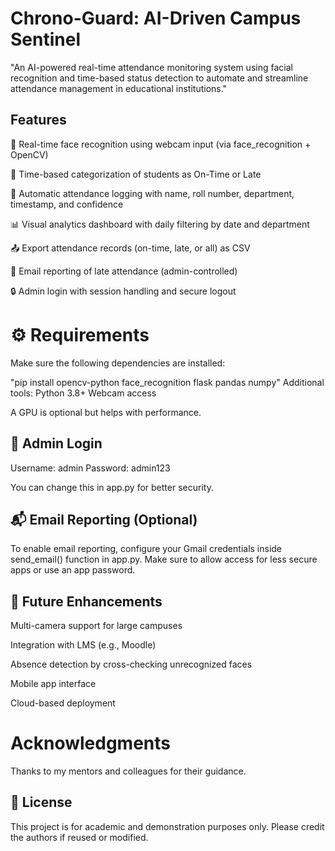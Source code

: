 # Chrono-Guard: AI-Driven Campus Sentinel
"An AI-powered real-time attendance monitoring system using facial recognition and time-based status detection to automate and streamline attendance management in educational institutions."

## Features
🎥 Real-time face recognition using webcam input (via face_recognition + OpenCV)

📍 Time-based categorization of students as On-Time or Late

📄 Automatic attendance logging with name, roll number, department, timestamp, and confidence

📊 Visual analytics dashboard with daily filtering by date and department

📤 Export attendance records (on-time, late, or all) as CSV

📧 Email reporting of late attendance (admin-controlled)

🔒 Admin login with session handling and secure logout

# ⚙️ Requirements
Make sure the following dependencies are installed:

"pip install opencv-python face_recognition flask pandas numpy"
Additional tools:
Python 3.8+
Webcam access

A GPU is optional but helps with performance.
## 🔐 Admin Login
Username: admin
Password: admin123

You can change this in app.py for better security.
## 📬 Email Reporting (Optional)
To enable email reporting, configure your Gmail credentials inside send_email() function in app.py. Make sure to allow access for less secure apps or use an app password.

## 🧠 Future Enhancements
Multi-camera support for large campuses

Integration with LMS (e.g., Moodle)

Absence detection by cross-checking unrecognized faces

Mobile app interface

Cloud-based deployment

# Acknowledgments
Thanks to my mentors and colleagues for their guidance.

## 📄 License
This project is for academic and demonstration purposes only. Please credit the authors if reused or modified.
